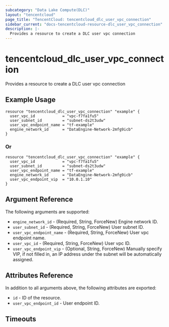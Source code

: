 ```yaml
---
subcategory: "Data Lake Compute(DLC)"
layout: "tencentcloud"
page_title: "TencentCloud: tencentcloud_dlc_user_vpc_connection"
sidebar_current: "docs-tencentcloud-resource-dlc_user_vpc_connection"
description: |-
  Provides a resource to create a DLC user vpc connection
---
```


# tencentcloud_dlc_user_vpc_connection

Provides a resource to create a DLC user vpc connection

## Example Usage

```hcl
resource "tencentcloud_dlc_user_vpc_connection" "example" {
  user_vpc_id            = "vpc-f7fa1fu5"
  user_subnet_id         = "subnet-ds2t3udw"
  user_vpc_endpoint_name = "tf-example"
  engine_network_id      = "DataEngine-Network-2mfg9icb"
}
```

### Or

```hcl
resource "tencentcloud_dlc_user_vpc_connection" "example" {
  user_vpc_id            = "vpc-f7fa1fu5"
  user_subnet_id         = "subnet-ds2t3udw"
  user_vpc_endpoint_name = "tf-example"
  engine_network_id      = "DataEngine-Network-2mfg9icb"
  user_vpc_endpoint_vip  = "10.0.1.10"
}
```

## Argument Reference

The following arguments are supported:

* `engine_network_id` - (Required, String, ForceNew) Engine network ID.
* `user_subnet_id` - (Required, String, ForceNew) User subnet ID.
* `user_vpc_endpoint_name` - (Required, String, ForceNew) User vpc endpoint name.
* `user_vpc_id` - (Required, String, ForceNew) User vpc ID.
* `user_vpc_endpoint_vip` - (Optional, String, ForceNew) Manually specify VIP, if not filled in, an IP address under the subnet will be automatically assigned.

## Attributes Reference

In addition to all arguments above, the following attributes are exported:

* `id` - ID of the resource.
* `user_vpc_endpoint_id` - User endpoint ID.


## Timeouts

<no value>


